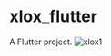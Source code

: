 # xlox_flutter

A Flutter project.
![xlox1](https://github.com/obeidahr/xlox-game-with-algorithm/assets/92803591/6ccd6576-bd32-4d58-b58e-a15d7d998871)
